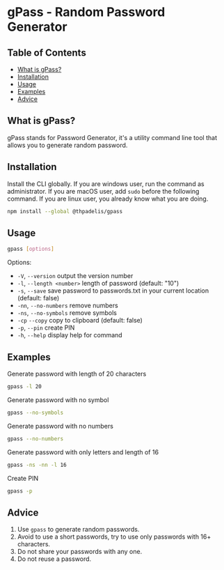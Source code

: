 # gPass - Random Password Generator

## Table of Contents

- [What is gPass?](#what-is-gpass)
- [Installation](#installation)
- [Usage](#usage)
- [Examples](#examples)
- [Advice](#advice)

## What is gPass?

gPass stands for Password Generator, it's a utility command line tool that allows you to generate random password.

## Installation

Install the CLI globally. If you are windows user, run the command as administrator. If you are macOS user, add `sudo` before the following command. If you are linux user, you already know what you are doing.

```sh
npm install --global @thpadelis/gpass
```

## Usage

```sh
gpass [options]
```

Options:

- `-V`, `--version` output the version number
- `-l`, `--length <number>` length of password (default: "10")
- `-s`, `--save` save password to passwords.txt in your current location (default: false)
- `-nn`, `--no-numbers` remove numbers
- `-ns`, `--no-symbols` remove symbols
- `-cp` `--copy` copy to clipboard (default: false)
- `-p`, `--pin` create PIN
- `-h`, `--help` display help for command

## Examples

Generate password with length of 20 characters

```sh
gpass -l 20
```

Generate password with no symbol

```sh
gpass --no-symbols
```

Generate password with no numbers

```sh
gpass --no-numbers
```

Generate password with only letters and length of 16

```sh
gpass -ns -nn -l 16
```

Create PIN

```sh
gpass -p
```

## Advice

1. Use `gpass` to generate random passwords.
2. Avoid to use a short passwords, try to use only passwords with 16+ characters.
3. Do not share your passwords with any one.
4. Do not reuse a password.
